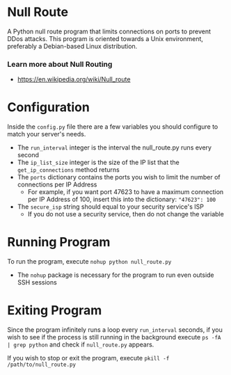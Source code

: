 # Null Route
A Python null route program that limits connections on ports to prevent DDos attacks. This program is oriented towards a Unix environment, preferably a Debian-based Linux distribution.

### Learn more about Null Routing
- https://en.wikipedia.org/wiki/Null_route

# Configuration
Inside the `config.py` file there are a few variables you should configure to match your server's needs.
- The `run_interval` integer is the interval the null_route.py runs every second
- The `ip_list_size` integer is the size of the IP list that the `get_ip_connections` method returns
- The `ports` dictionary contains the ports you wish to limit the number of connections per IP Address
  - For example, if you want port 47623 to have a maximum connection per IP Address of 100, insert this into the dictionary: `"47623": 100`
- The `secure_isp` string should equal to your security service's ISP
  - If you do not use a security service, then do not change the variable
  
# Running Program
To run the program, execute `nohup python null_route.py`
- The `nohup` package is necessary for the program to run even outside SSH sessions

# Exiting Program
Since the program infinitely runs a loop every `run_interval` seconds, if you wish to see if the process is still running in the background execute `ps -fA | grep python` and check if `null_route.py` appears.  

If you wish to stop or exit the program, execute `pkill -f /path/to/null_route.py`
